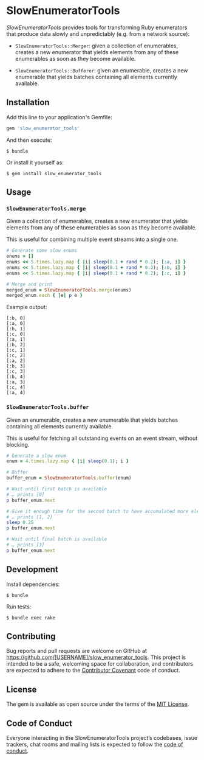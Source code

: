 # SlowEnumeratorTools

_SlowEnumeratorTools_ provides tools for transforming Ruby enumerators that produce data slowly and unpredictably (e.g. from a network source):

* `SlowEnumeratorTools::Merger`: given a collection of enumerables, creates a new enumerator that yields elements from any of these enumerables as soon as they become available.

* `SlowEnumeratorTools::Bufferer`: given an enumerable, creates a new enumerable that yields batches containing all elements currently available.

## Installation

Add this line to your application's Gemfile:

```ruby
gem 'slow_enumerator_tools'
```

And then execute:

    $ bundle

Or install it yourself as:

    $ gem install slow_enumerator_tools

## Usage

### `SlowEnumeratorTools.merge`

Given a collection of enumerables, creates a new enumerator that yields elements from any of these enumerables as soon as they become available.

This is useful for combining multiple event streams into a single one.

```ruby
# Generate some slow enums
enums = []
enums << 5.times.lazy.map { |i| sleep(0.1 + rand * 0.2); [:a, i] }
enums << 5.times.lazy.map { |i| sleep(0.1 + rand * 0.2); [:b, i] }
enums << 5.times.lazy.map { |i| sleep(0.1 + rand * 0.2); [:c, i] }

# Merge and print
merged_enum = SlowEnumeratorTools.merge(enums)
merged_enum.each { |e| p e }
```

Example output:

```
[:b, 0]
[:a, 0]
[:b, 1]
[:c, 0]
[:a, 1]
[:b, 2]
[:c, 1]
[:c, 2]
[:a, 2]
[:b, 3]
[:c, 3]
[:b, 4]
[:a, 3]
[:c, 4]
[:a, 4]
```

### `SlowEnumeratorTools.buffer`

Given an enumerable, creates a new enumerable that yields batches containing all elements currently available.

This is useful for fetching all outstanding events on an event stream, without blocking.

```ruby
# Generate a slow enum
enum = 4.times.lazy.map { |i| sleep(0.1); i }

# Buffer
buffer_enum = SlowEnumeratorTools.buffer(enum)

# Wait until first batch is available
# … prints [0]
p buffer_enum.next

# Give it enough time for the second batch to have accumulated more elements,
# … prints [1, 2]
sleep 0.25
p buffer_enum.next

# Wait until final batch is available
# … prints [3]
p buffer_enum.next
```

## Development

Install dependencies:

    $ bundle

Run tests:

    $ bundle exec rake

## Contributing

Bug reports and pull requests are welcome on GitHub at https://github.com/[USERNAME]/slow_enumerator_tools. This project is intended to be a safe, welcoming space for collaboration, and contributors are expected to adhere to the [Contributor Covenant](http://contributor-covenant.org) code of conduct.

## License

The gem is available as open source under the terms of the [MIT License](http://opensource.org/licenses/MIT).

## Code of Conduct

Everyone interacting in the SlowEnumeratorTools project’s codebases, issue trackers, chat rooms and mailing lists is expected to follow the [code of conduct](https://github.com/[USERNAME]/slow_enumerator_tools/blob/master/CODE_OF_CONDUCT.md).

